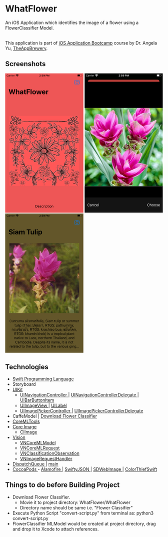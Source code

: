 #  WhatFlower
An iOS Application which identifies the image of a flower using a FlowerClassifier Model.

<br>This application is part of <a href="https://www.udemy.com/course/ios-13-app-development-bootcamp/">iOS Application Bootcamp</a> course by Dr. Angela Yu, <a href="https://www.appbrewery.co">TheAppBrewery</a>.

## Screenshots
<img src="Screenshots/Home.png" width="250"> <img src="Screenshots/SelectPhoto.png" width="250"> <img src="Screenshots/Result.png" width="250">

## Technologies
- <a href="http://developer.apple.com/documentation/swift"> Swift Programming Language </a>
- Storyboard
- <a href="https://developer.apple.com/documentation/uikit"> UIKit </a> 
    - <a href="https://developer.apple.com/documentation/uikit/uinavigationcontroller">  UINavigationController </a> | <a href="https://developer.apple.com/documentation/uikit/uinavigationcontrollerdelegate"> UINavigationControllerDelegate </a> | <a href="https://developer.apple.com/documentation/uikit/uibarbuttonitem"> UIBarButtonItem </a>
    - <a href="https://developer.apple.com/documentation/uikit/uiimageview"> UIImageView </a> | <a href=""> UILabel </a>
    - <a href="https://developer.apple.com/documentation/uikit/uiimagepickercontroller"> UIImagePickerController </a> | <a href="https://developer.apple.com/documentation/uikit/uiimagepickercontrollerdelegate"> UIImagePickerControllerDelegate </a>
- CaffeModel | <a href="https://drive.google.com/uc?export=download&id=13v58uJqi_pAXKoBa2J7mZ7sLkaSRVUBb"> Download Flower Classifier </a>
- <a href="https://github.com/apple/coremltools"> CoreMLTools </a> 
- <a href="https://developer.apple.com/documentation/coreimage"> Core Image </a> 
    - <a href="https://developer.apple.com/documentation/coreimage/ciimage"> CIImage </a>
- <a href="https://developer.apple.com/documentation/vision"> Vision </a>
    - <a href="https://developer.apple.com/documentation/vision/vncoremlmodel"> VNCoreMLModel </a>
    - <a href="https://developer.apple.com/documentation/vision/vncoremlrequest"> VNCoreMLRequest </a>
    - <a href="https://developer.apple.com/documentation/vision/vnclassificationobservation"> VNClassificationObservation </a>
    - <a href="https://developer.apple.com/documentation/vision/vnimagerequesthandler"> VNImageRequestHandler </a>
- <a href="https://developer.apple.com/documentation/dispatch/dispatchqueue"> DispatchQueue </a> | <a href="https://developer.apple.com/documentation/dispatch/dispatchqueue/1781006-main"> main </a>
- <a href="https://cocoapods.org"> CocoaPods </a> - <a href="https://github.com/Alamofire/Alamofire"> Alamofire </a> | <a href="https://github.com/SwiftyJSON/SwiftyJSON"> SwiftyJSON </a> | <a href="https://github.com/SDWebImage/SDWebImage"> SDWebImage </a> | <a href="https://github.com/yamoridon/ColorThiefSwift"> ColorThiefSwift </a>

## Things to do before Building Project
- Download Flower Classifier. 
    - Movie it to project directory: WhatFlower/WhatFlower
    - Directory name should be same i.e. "Flower Classifier"
- Execute Python Script "convert-script.py" from terminal as: python3 convert-script.py 
- FlowerClassifier MLModel would be created at project directory, drag and drop it to Xcode to attach references.

